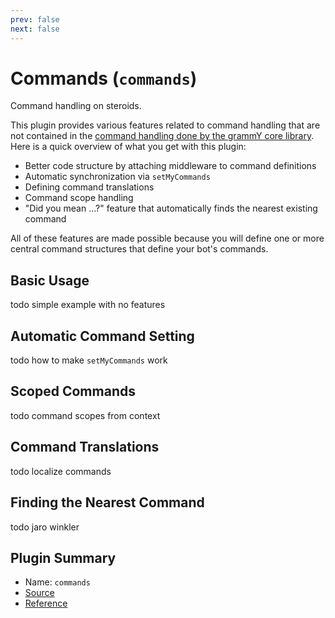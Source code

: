 ```yaml
---
prev: false
next: false
---
```


# Commands (`commands`)

Command handling on steroids.

This plugin provides various features related to command handling that are not contained in the [command handling done by the grammY core library](../guide/commands).
Here is a quick overview of what you get with this plugin:

- Better code structure by attaching middleware to command definitions
- Automatic synchronization via `setMyCommands`
- Defining command translations
- Command scope handling
- "Did you mean ...?" feature that automatically finds the nearest existing command

All of these features are made possible because you will define one or more central command structures that define your bot's commands.

## Basic Usage

todo simple example with no features

## Automatic Command Setting

todo how to make `setMyCommands` work

## Scoped Commands

todo command scopes from context

## Command Translations

todo localize commands

## Finding the Nearest Command

todo jaro winkler

## Plugin Summary

- Name: `commands`
- [Source](https://github.com/grammyjs/commands)
- [Reference](/ref/commands)
